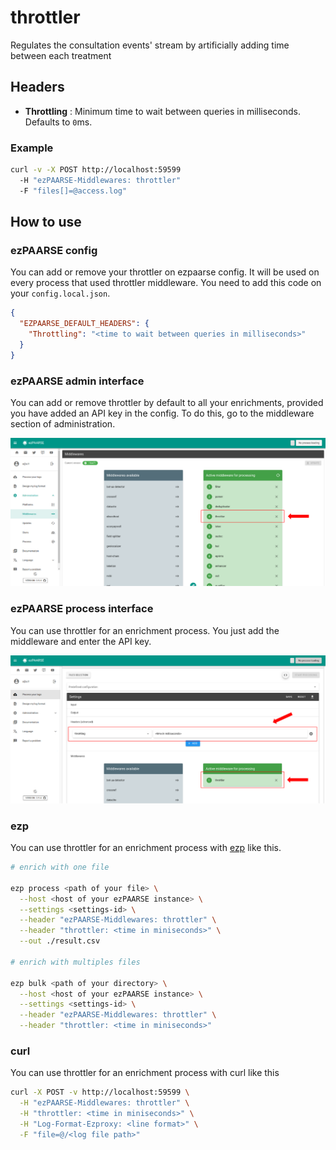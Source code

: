 # throttler

Regulates the consultation events' stream by artificially adding time between each treatment

## Headers

+ **Throttling** : Minimum time to wait between queries in milliseconds. Defaults to ``0``ms.

### Example

```bash
curl -v -X POST http://localhost:59599
  -H "ezPAARSE-Middlewares: throttler"
  -F "files[]=@access.log"
```

## How to use

### ezPAARSE config

You can add or remove your throttler on ezpaarse config. It will be used on every process that used throttler middleware. You need to add this code on your `config.local.json`.

```json
{
  "EZPAARSE_DEFAULT_HEADERS": {
    "Throttling": "<time to wait between queries in milliseconds>"
  }
}
```

### ezPAARSE admin interface

You can add or remove throttler by default to all your enrichments, provided you have added an API key in the config. To do this, go to the middleware section of administration.

![image](./docs/admin-interface.png)

### ezPAARSE process interface

You can use throttler for an enrichment process. You just add the middleware and enter the API key.

![image](./docs/process-interface.png)

### ezp

You can use throttler for an enrichment process with [ezp](https://github.com/ezpaarse-project/node-ezpaarse) like this.

```bash
# enrich with one file

ezp process <path of your file> \
  --host <host of your ezPAARSE instance> \
  --settings <settings-id> \
  --header "ezPAARSE-Middlewares: throttler" \
  --header "throttler: <time in miniseconds>" \
  --out ./result.csv

# enrich with multiples files

ezp bulk <path of your directory> \
  --host <host of your ezPAARSE instance> \
  --settings <settings-id> \
  --header "ezPAARSE-Middlewares: throttler" \
  --header "throttler: <time in miniseconds>"

```

### curl

You can use throttler for an enrichment process with curl like this

```bash
curl -X POST -v http://localhost:59599 \
  -H "ezPAARSE-Middlewares: throttler" \
  -H "throttler: <time in miniseconds>" \
  -H "Log-Format-Ezproxy: <line format>" \
  -F "file=@/<log file path>"

```